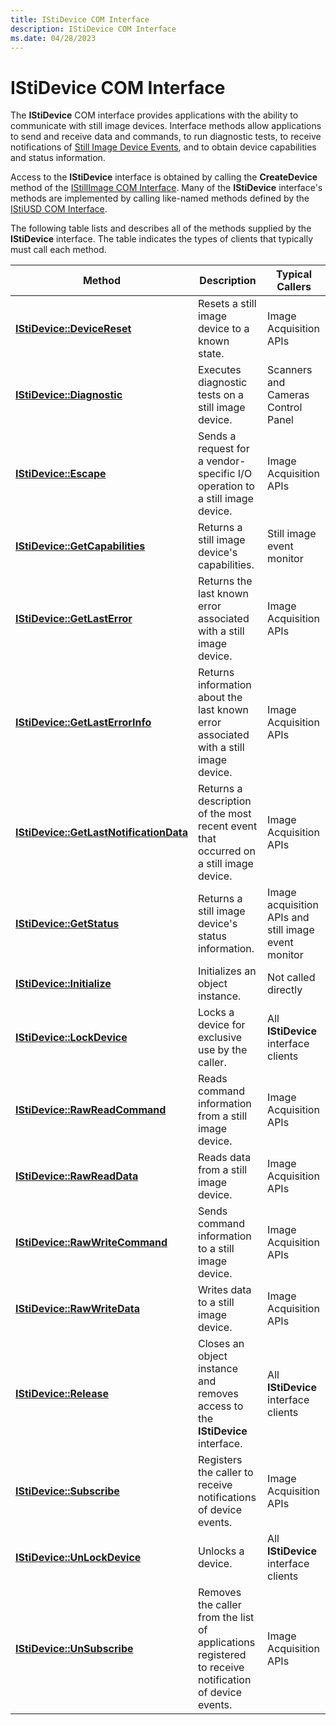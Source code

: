 ```yaml
---
title: IStiDevice COM Interface
description: IStiDevice COM Interface
ms.date: 04/28/2023
---
```


# IStiDevice COM Interface

The **IStiDevice** COM interface provides applications with the ability to communicate with still image devices. Interface methods allow applications to send and receive data and commands, to run diagnostic tests, to receive notifications of [Still Image Device Events](still-image-device-events.md), and to obtain device capabilities and status information.

Access to the **IStiDevice** interface is obtained by calling the **CreateDevice** method of the [IStillImage COM Interface](istillimage-com-interface.md). Many of the **IStiDevice** interface's methods are implemented by calling like-named methods defined by the [IStiUSD COM Interface](istiusd-com-interface.md).

The following table lists and describes all of the methods supplied by the **IStiDevice** interface. The table indicates the types of clients that typically must call each method.

| Method | Description | Typical Callers |
|--|--|--|
| [**IStiDevice::DeviceReset**](/windows-hardware/drivers/ddi/sti/nf-sti-istidevice-devicereset) | Resets a still image device to a known state. | Image Acquisition APIs |
| [**IStiDevice::Diagnostic**](/windows-hardware/drivers/ddi/sti/nf-sti-istidevice-diagnostic) | Executes diagnostic tests on a still image device. | Scanners and Cameras Control Panel |
| [**IStiDevice::Escape**](/windows-hardware/drivers/ddi/sti/nf-sti-istidevice-escape) | Sends a request for a vendor-specific I/O operation to a still image device. | Image Acquisition APIs |
| [**IStiDevice::GetCapabilities**](/windows-hardware/drivers/ddi/sti/nf-sti-istidevice-getcapabilities) | Returns a still image device's capabilities. | Still image event monitor |
| [**IStiDevice::GetLastError**](/windows-hardware/drivers/ddi/sti/nf-sti-istidevice-getlasterror) | Returns the last known error associated with a still image device. | Image Acquisition APIs |
| [**IStiDevice::GetLastErrorInfo**](/windows-hardware/drivers/ddi/sti/nf-sti-istidevice-getlasterrorinfo) | Returns information about the last known error associated with a still image device. | Image Acquisition APIs |
| [**IStiDevice::GetLastNotificationData**](/windows-hardware/drivers/ddi/sti/nf-sti-istidevice-getlastnotificationdata) | Returns a description of the most recent event that occurred on a still image device. | Image Acquisition APIs |
| [**IStiDevice::GetStatus**](/windows-hardware/drivers/ddi/sti/nf-sti-istidevice-getstatus) | Returns a still image device's status information. | Image acquisition APIs and still image event monitor |
| [**IStiDevice::Initialize**](/windows-hardware/drivers/ddi/sti/nf-sti-istidevice-initialize) | Initializes an object instance. | Not called directly |
| [**IStiDevice::LockDevice**](/windows-hardware/drivers/ddi/sti/nf-sti-istidevice-lockdevice) | Locks a device for exclusive use by the caller. | All **IStiDevice** interface clients |
| [**IStiDevice::RawReadCommand**](/windows-hardware/drivers/ddi/sti/nf-sti-istidevice-rawreadcommand) | Reads command information from a still image device. | Image Acquisition APIs |
| [**IStiDevice::RawReadData**](/windows-hardware/drivers/ddi/sti/nf-sti-istidevice-rawreaddata) | Reads data from a still image device. | Image Acquisition APIs |
| [**IStiDevice::RawWriteCommand**](/windows-hardware/drivers/ddi/sti/nf-sti-istidevice-rawwritecommand) | Sends command information to a still image device. | Image Acquisition APIs |
| [**IStiDevice::RawWriteData**](/windows-hardware/drivers/ddi/sti/nf-sti-istidevice-rawwritedata) | Writes data to a still image device. | Image Acquisition APIs |
| [**IStiDevice::Release**](/windows-hardware/drivers/ddi/sti/nf-sti-istidevice-release) | Closes an object instance and removes access to the **IStiDevice** interface. | All **IStiDevice** interface clients |
| [**IStiDevice::Subscribe**](/windows-hardware/drivers/ddi/sti/nf-sti-istidevice-subscribe) | Registers the caller to receive notifications of device events. | Image Acquisition APIs |
| [**IStiDevice::UnLockDevice**](/windows-hardware/drivers/ddi/sti/nf-sti-istidevice-unlockdevice) | Unlocks a device. | All **IStiDevice** interface clients |
| [**IStiDevice::UnSubscribe**](/windows-hardware/drivers/ddi/sti/nf-sti-istidevice-unsubscribe) | Removes the caller from the list of applications registered to receive notification of device events. | Image Acquisition APIs |
